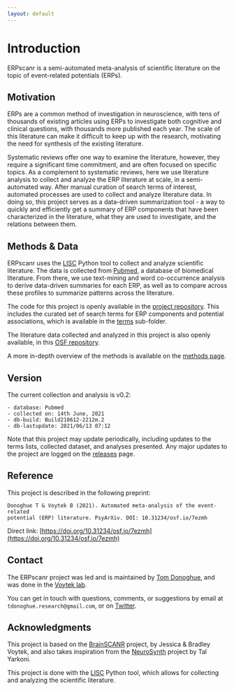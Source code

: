 ```yaml
---
layout: default
---
```


# Introduction

ERPscanr is a semi-automated meta-analysis of scientific literature on the topic of event-related potentials (ERPs).

## Motivation

ERPs are a common method of investigation in neuroscience, with tens of thousands of existing articles using ERPs to investigate
both cognitive and clinical questions, with thousands more published each year.
The scale of this literature can make it difficult to keep up with the research, motivating the need for synthesis of the existing literature.

Systematic reviews offer one way to examine the literature, however, they require a significant time commitment,
and are often focused on specific topics. As a complement to systematic reviews, here we use literature analysis
to collect and analyze the ERP literature at scale, in a semi-automated way.
After manual curation of search terms of interest, automated processes are used to collect and analyze literature data.
In doing so, this project serves as a data-driven summarization tool - a way to quickly and efficiently get a summary of
ERP components that have been characterized in the literature, what they are used to investigate, and the relations between them.

## Methods & Data

ERPscanr uses the [LISC](https://lisc-tools.github.io/) Python tool to collect and analyze scientific literature. The data is collected from
[Pubmed](https://pubmed.ncbi.nlm.nih.gov/), a database of biomedical literature.
From there, we use text-mining and word co-occurrence analysis to derive data-driven summaries for each ERP,
as well as to compare across these profiles to summarize patterns across the literature.

The code for this project is openly available in the [project repository](https://github.com/ERPscanr/ERPscanr).
This includes the curated set of search terms for ERP components and potential associations, which is available in the
[terms](https://github.com/ERPscanr/ERPscanr/tree/main/terms) sub-folder.

The literature data collected and analyzed in this project is also openly available, in this
[OSF repository](https://osf.io/g2ruj/).

A more in-depth overview of the methods is available on the [methods page](methods.html).

## Version

The current collection and analysis is v0.2:

    - database: Pubmed
	- collected on: 14th June, 2021
	- db-build: Build210612-2212m.2
	- db-lastupdate: 2021/06/13 07:12

Note that this project may update periodically, including updates to the terms lists, collected dataset, and analyses presented.
Any major updates to the project are logged on the
[releases](https://github.com/ERPscanr/ERPscanr/releases) page.

## Reference

This project is described in the following preprint:

    Donoghue T & Voytek B (2021). Automated meta-analysis of the event-related
    potential (ERP) literature. PsyArXiv. DOI: 10.31234/osf.io/7ezmh

Direct link: [https://doi.org/10.31234/osf.io/7ezmh](https://doi.org/10.31234/osf.io/7ezmh)

## Contact

The ERPscanr project was led and is maintained by
[Tom Donoghue](https://tomdonoghue.github.io/),
and was done in the
[Voytek lab](https://voyteklab.com/).

You can get in touch with questions, comments, or suggestions by email at `tdonoghue.research@gmail.com`, or on
[Twitter](https://twitter.com/Tomdonoghue).

## Acknowledgments

This project is based on the
[BrainSCANR](https://doi.org/10.1016/j.jneumeth.2012.04.019) project, by Jessica & Bradley Voytek, and also
takes inspiration from the [NeuroSynth](http://www.neurosynth.org) project by Tal Yarkoni.

This project is done with the [LISC](https://lisc-tools.github.io/) Python tool,
which allows for collecting and analyzing the scientific literature.
